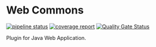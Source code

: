 # Web Commons

[![pipeline status](http://repository.dimas-maryanto.com/jobs/tabeldata/plugins/web-commons/badges/master/pipeline.svg)](http://repository.dimas-maryanto.com/jobs/tabeldata/plugins/web-commons/commits/master) 
[![coverage report](http://repository.dimas-maryanto.com/jobs/tabeldata/plugins/web-commons/badges/master/coverage.svg)](http://repository.dimas-maryanto.com/jobs/tabeldata/plugins/web-commons/commits/master)
[![Quality Gate Status](http://repository.dimas-maryanto.com:8024/api/project_badges/measure?project=commons-web&metric=alert_status)](http://repository.dimas-maryanto.com:8024/dashboard?id=commons-web)

Plugin for Java Web Application.
